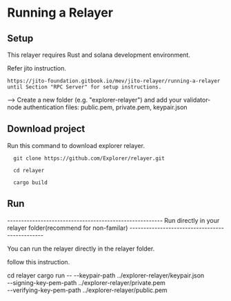 # Running a Relayer

## Setup

This relayer requires Rust and solana development environment.

Refer jito instruction.

    https://jito-foundation.gitbook.io/mev/jito-relayer/running-a-relayer until Section "RPC Server" for setup instructions.

--> Create a new folder (e.g. "explorer-relayer") and add your      validator-node authentication files: 
    public.pem, private.pem, keypair.json

## Download project

Run this command to download explorer relayer.

      git clone https://github.com/Explorer/relayer.git

      cd relayer

      cargo build

## Run

-------------------------------------------------------- Run directly in your relayer folder(recommend for non-familar) -----------------------------------------------

You can run the relayer directly in the relayer folder.

follow this instruction.

 cd relayer
 cargo run -- --keypair-path ../explorer-relayer/keypair.json \
          --signing-key-pem-path ../explorer-relayer/private.pem \
          --verifying-key-pem-path ../explorer-relayer/public.pem